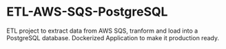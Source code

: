 # ETL-AWS-SQS-PostgreSQL
ETL project to extract data from AWS SQS, tranform and load into a PostgreSQL database. Dockerized Application to make it production ready.
